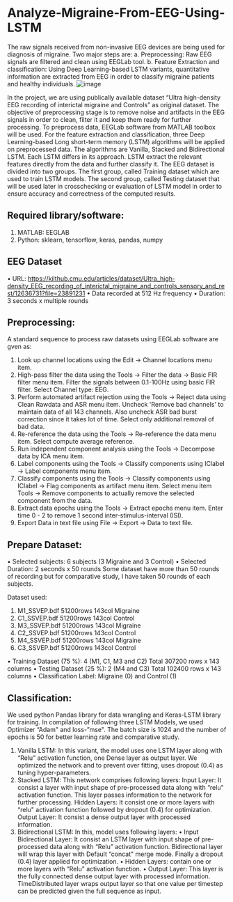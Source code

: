 # Analyze-Migraine-From-EEG-Using-LSTM
The raw signals received from non-invasive EEG devices are being used for diagnosis of migraine. Two major steps are:
a. Preprocessing: Raw EEG signals are filtered and clean using EEGLab tool.
b. Feature Extraction and classification: Using Deep Learning-based LSTM variants, quantitative information are extracted from EEG in order to classify migraine patients and healthy individuals. 
![image](https://user-images.githubusercontent.com/50692430/119967035-91c6f900-bfc9-11eb-8c14-9599e2c076de.png)

In the project, we are using publically available dataset “Ultra high-density EEG recording of interictal migraine and Controls” as original dataset.
The objective of preprocessing stage is to remove noise and artifacts in the EEG signals in order to clean, filter it and keep them ready for further processing. To preprocess data, EEGLab software from MATLAB toolbox will be used.
For the feature extraction and classification, three Deep Learning-based Long short-term memory (LSTM) algorithms will be applied on preprocessed data. The algorithms are Vanilla, Stacked and Bidirectional LSTM. Each LSTM differs in its approach. LSTM extract the relevant features directly from the data and further classify it. 
The EEG dataset is divided into two groups. The first group, called Training dataset which are used to train LSTM models. The second group, called Testing dataset that will be used later in crosschecking or evaluation of LSTM model in order to ensure accuracy and correctness of the computed results.

Required library/software:
----------------------------
1.	MATLAB: EEGLAB
2.	Python: sklearn, tensorflow, keras, pandas, numpy

EEG Dataset
-------------
•	URL: https://kilthub.cmu.edu/articles/dataset/Ultra_high-density_EEG_recording_of_interictal_migraine_and_controls_sensory_and_rest/12636731?file=23891231
•	Data recorded at 512 Hz frequency
•	Duration: 3 seconds x multiple rounds

Preprocessing:
--------------
A standard sequence to process raw datasets using EEGLab software are gven as:
1. Look up channel locations using the Edit → Channel locations menu item.
2. High-pass filter the data using the Tools → Filter the data → Basic FIR filter menu item. Filter the signals between 0.1-100Hz using basic FIR filter. Select Channel type: EEG.
3. Perform automated artifact rejection using the Tools → Reject data using Clean Rawdata and ASR menu item. Uncheck 'Remove bad channels' to maintain data of all 143 channels. Also uncheck ASR bad burst correction since it takes lot of time. Select only additional removal of bad data.
4. Re-reference the data using the Tools → Re-reference the data menu item. Select compute average reference.
5. Run independent component analysis using the Tools → Decompose data by ICA menu item.
6. Label components using the Tools → Classify components using IClabel → Label components menu item.
7. Classify components using the Tools → Classify components using IClabel → Flag components as artifact menu item. Select menu item Tools → Remove components to actually remove the selected component from the data.
8. Extract data epochs using the Tools → Extract epochs menu item. Enter time 0 - 2 to remove 1 second inter-stimulus-interval (ISI).
9. Export Data in text file using File → Export → Data to text file.

Prepare Dataset:
-----------------
•	Selected subjects: 6 subjects (3 Migraine and 3 Control)
•	Selected Duration: 2 seconds x 50 rounds
Some dataset have more than 50 rounds of recording but for comparative study, I have taken 50 rounds of each subjects.

Dataset used:
1.	M1_SSVEP.bdf	51200rows	143col	Migraine 
2.	C1_SSVEP.bdf	51200rows	143col	Control
3.	M3_SSVEP.bdf	51200rows	143col	Migraine
4.	C2_SSVEP.bdf	51200rows	143col	Control
5.	M4_SSVEP.bdf	51200rows	143col	Migraine
6.	C3_SSVEP.bdf	51200rows	143col	Control

•	Training Dataset (75 %): 4 (M1, C1, M3 and C2)
  Total 307200 rows x 143 columns
•	Testing Dataset (25 %): 2 (M4 and C3)
  Total 102400 rows x 143 columns
•	Classification Label: Migraine (0) and Control (1)

Classification:
--------------
We used python Pandas library for data wrangling and Keras-LSTM library for training.
In compilation of following three LSTM Models, we used Optimizer “Adam" and loss-”mse". The batch size is 1024 and the number of epochs is 50 for better learning rate and comparative study.
1. Vanilla LSTM: In this variant, the model uses one LSTM layer along with “Relu” activation function, one Dense layer as output layer. We optimized the network and to prevent over fitting, uses dropout (0.4) as tuning hyper-parameters.
2. Stacked LSTM: This network comprises following layers:
  Input Layer: It consist a layer with input shape of pre-processed data along with “relu" activation function. This layer passes information to the network for further processing.
  Hidden Layers: It consist one or more layers with “relu" activation function followed by dropout (0.4) for optimization.
  Output Layer: It consist a dense output layer with processed information.
3. Bidirectional LSTM: In this, model uses following layers:
  • Input Bidirectional Layer: It consist an LSTM layer with input shape of pre-processed data along with “Relu” activation function. Bidirectional layer will wrap this layer with Default “concat" merge mode. Finally a dropout (0.4) layer applied for optimization.
  • Hidden Layers: contain one or more layers with “Relu" activation function.
  • Output Layer: This layer is the fully connected dense output layer with processed information. TimeDistributed layer wraps output layer so that one value per timestep can be predicted given the full sequence as input.




